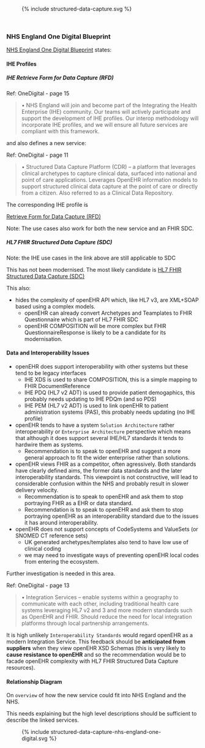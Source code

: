 <figure>{% include structured-data-capture.svg %}</figure>
<br clear="all"/>

### NHS England One Digital Blueprint
[NHS England One Digital Blueprint](https://nhs.sharepoint.com/:w:/r/sites/msteams_a64122/Shared%20Documents/General/Publications/2024-01%20NHS%20England%20One%20Digital%20Blueprint.docx?d=w9b978d383a5b40d68c17c4f9af71c657&csf=1&web=1&e=e9oVwY) states:

#### IHE Profiles


##### IHE Retrieve Form for Data Capture (RFD)

Ref: OneDigital - page 15
 
> •	NHS England will join and become part of the Integrating the Health Enterprise (IHE) community.  Our teams will actively participate and support the development of IHE profiles.  Our interop methodology will incorporate IHE profiles, and we will ensure all future services are compliant with this framework.

and also defines a new service:

Ref: OneDigital - page 11

> •	Structured Data Capture Platform (CDR) – a platform that leverages clinical archetypes to capture clinical data, surfaced into national and point of care applications.  Leverages OpenEHR information models to support structured clinical data capture at the point of care or directly from a citizen. Also referred to as a Clinical Data Repository.

The corresponding IHE profile is

[Retrieve Form for Data Capture (RFD)](https://profiles.ihe.net/ITI/TF/Volume1/ch-17.html)

Note: The use cases also work for both the new service and an FHIR SDC. 

##### HL7 FHIR Structured Data Capture (SDC)

Note: the IHE use cases in the link above are still applicable to SDC

This has not been modernised. The most likely candidate is [HL7 FHIR Structured Data Capture (SDC)](https://build.fhir.org/ig/HL7/sdc/)

This also:

- hides the complexity of openEHR API which, like HL7 v3, are XML+SOAP based using a complex models. 
  - openEHR can already convert Archetypes and Teamplates to FHIR Questionnaire which is part of HL7 FHIR SDC
  - openEHR COMPOSITION will be more complex but FHIR QuestionnaireResponse is likely to be a candidate for its modernisation.

#### Data and Interoperability Issues 

- openEHR does support interoperability with other systems but these tend to be legacy interfaces
  - IHE XDS is used to share COMPOSITION, this is a simple mapping to FHIR DocumentReference
  - IHE PDQ (HL7 v2 ADT) is used to provide patient demogaphics, this probably needs updating to IHE PDQm (and so PDS)
  - IHE PEM (HL7 v2 ADT) is used to link openEHR to patient administration systems (PAS), this probably needs updating (no IHE profile)
- openEHR tends to have a system `Solution Architecture` rather interoperability or `Enterprise Architecture` perspective which means that although it does support several IHE/HL7 standards it tends to hardwire them as systems.
  - Recommendation is to speak to openEHR and suggest a more general approach to fit the wider enterprise rather than solutions.
- openEHR views FHIR as a competitor, often agressively. Both standards have clearly defined aims, the former data standards and the later interoperability standards. This viewpoint is not constructive, will lead to considerable confusion within the NHS and probably result in slower delivery velocity.
  - Recommendation is to speak to openEHR and ask them to stop portraying FHIR as a EHR or data standard.
  - Recommendation is to speak to openEHR and ask them to stop portraying openEHR as an interoperability standard due to the issues it has around interoperability.
- openEHR does not support concepts of CodeSystems and ValueSets (or SNOMED CT reference sets)
  - UK generated archetypes/templates also tend to have low use of clinical coding
  - we may need to investigate ways of preventing openEHR local codes from entering the ecosystem.

Further investigation is needed in this area. 

Ref: OneDigital - page 13

> •	Integration Services – enable systems within a geography to communicate with each other, including traditional health care systems leveraging HL7 v2 and 3 and more modern standards such as OpenEHR and FHIR.  Should reduce the need for local integration platforms through local partnership arrangements.

It is high unlikely `Interoperability Standards` would regard openEHR as a modern Integration Service. This feedback should be **anticipated from suppliers** when they view openEHR XSD Schemas (this is very likely to **cause resistance to openEHR** and so the recommendation would be to facade openEHR complexity with HL7 FHIR Structured Data Capture resources).

#### Relationship Diagram

On `overview` of how the new service could fit into NHS England and the NHS.

This needs explaining but the high level descriptions should be sufficient to describe the linked services.

<figure>{% include structured-data-capture-nhs-england-one-digital.svg %}</figure>
<br clear="all"/>
